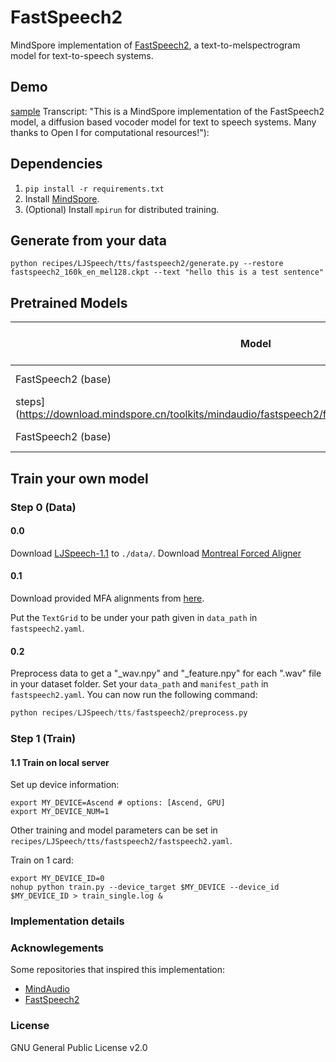 # FastSpeech2

MindSpore implementation of [FastSpeech2](https://arxiv.org/abs/2006.04558), a text-to-melspectrogram model for text-to-speech systems.

## Demo

[sample](results/1000000_predicted_fs_1000.wav) Transcript: "This is a MindSpore implementation of the FastSpeech2 model, a diffusion based vocoder model for text to speech systems. Many thanks to Open I for computational resources!"):

## **Dependencies**

1. `pip install -r requirements.txt`
2. Install [MindSpore](https://www.mindspore.cn/install).
3. (Optional) Install `mpirun` for distributed training.

## Generate from your data

`python recipes/LJSpeech/tts/fastspeech2/generate.py --restore fastspeech2_160k_en_mel128.ckpt --text "hello this is a test sentence"`

## Pretrained Models

| Model | Dataset | Checkpoint | Total Batch Size | Num Mels | Hardware | MindSpore Version |
| -----| ----- | -----| -----| -----| -----| -----|
| FastSpeech2 (base) | LJSpeech-1.1 | [160k
steps](https://download.mindspore.cn/toolkits/mindaudio/fastspeech2/fastspeech2_160k_en_mel128.ckpt) | 32 | 128 | 1 $\times$ Ascend | 1.9.0 |
| FastSpeech2 (base) | AiShell | [TODO]() | 32 | 128 | 1 $\times$ Ascend | 1.9.0 |

## Train your own model

### Step 0 (Data)

#### 0.0

Download [LJSpeech-1.1](http://keithito.com/LJ-Speech-Dataset/) to `./data/`.
Download [Montreal Forced Aligner](https://montreal-forced-aligner.readthedocs.io/en/latest/)

#### 0.1

Download provided MFA alignments from [here](https://drive.google.com/drive/folders/1DBRkALpPd6FL9gjHMmMEdHODmkgNIIK4?usp=sharing).

Put the `TextGrid` to be under your path given in `data_path` in `fastspeech2.yaml`.

#### 0.2

Preprocess data to get a "_wav.npy" and "_feature.npy" for each ".wav" file in your dataset folder. Set your `data_path` and 
`manifest_path` in `fastspeech2.yaml`. You can now run the following command:

```python
python recipes/LJSpeech/tts/fastspeech2/preprocess.py
```

### Step 1 (Train)

#### 1.1 Train on local server

Set up device information:
```
export MY_DEVICE=Ascend # options: [Ascend, GPU]
export MY_DEVICE_NUM=1
```

Other training and model parameters can be set in `recipes/LJSpeech/tts/fastspeech2/fastspeech2.yaml`. 

Train on 1 card:
```
export MY_DEVICE_ID=0
nohup python train.py --device_target $MY_DEVICE --device_id $MY_DEVICE_ID > train_single.log &
```

### Implementation details


### Acknowlegements

Some repositories that inspired this implementation:
- [MindAudio](https://github.com/mindspore-lab/mindaudio)
- [FastSpeech2](https://github.com/ming024/FastSpeech2)

### License

GNU General Public License v2.0
